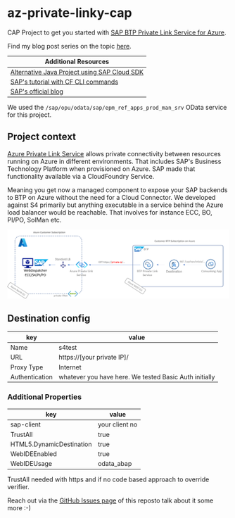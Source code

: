 # az-private-linky-cap
CAP Project to get you started with [SAP BTP Private Link Service for Azure](https://help.sap.com/viewer/product/PRIVATE_LINK/CLOUD/en-US).

Find my blog post series on the topic [here]().

Additional Resources |
--- |
[Alternative Java Project using SAP Cloud SDK](https://github.com/MartinPankraz/az-private-linky) |
[SAP's tutorial with CF CLI commands](https://developers.sap.com/tutorials/private-link-microsoft-azure.html) |
[SAP's official blog](https://blogs.sap.com/2021/06/28/sap-private-link-service-beta-is-available/) |

We used the `/sap/opu/odata/sap/epm_ref_apps_prod_man_srv` OData service for this project.

## Project context
[Azure Private Link Service](https://docs.microsoft.com/en-us/azure/private-link/private-link-service-overview) allows private connectivity between resources running on Azure in different environments. That includes SAP's Business Technology Platform when provisioned on Azure. SAP made that functionality available via a CloudFoundry Service.

Meaning you get now a managed component to expose your SAP backends to BTP on Azure without the need for a Cloud Connector. We developed against S4 primarily but anything executable in a service behind the Azure load balancer would be reachable. That involves for instance ECC, BO, PI/PO, SolMan etc.

![Architecture overview](priv-lnk-overview.png)

## Destination config
key | value |
--- | --- |
Name | s4test |
URL | https://[your private IP]/ |
Proxy Type | Internet |
Authentication | whatever you have here. We tested Basic Auth initially |

### Additional Properties
key | value |
--- | --- |
sap-client | your client no |
TrustAll | true |
HTML5.DynamicDestination | true |
WebIDEEnabled | true |
WebIDEUsage | odata_abap |

TrustAll needed with https and if no code based approach to override verifier.

Reach out via the [GitHub Issues page](https://github.com/MartinPankraz/az-private-linky-cap/issues) of this reposto talk about it some more :-)
